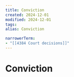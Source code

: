 ```yaml
---
title: Conviction
created: 2024-12-01
modified: 2024-12-01
tags: 
alias: Conviction

narrowerTerm:
- "[[4384 Court decisions]]"
---
```

# Conviction
